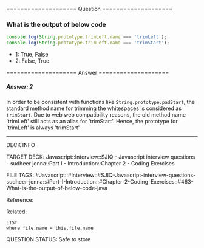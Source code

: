 ==================== Question ====================  

### What is the output of below code

```javascript
console.log(String.prototype.trimLeft.name === 'trimLeft');
console.log(String.prototype.trimLeft.name === 'trimStart');
```

- 1: True, False
- 2: False, True  

==================== Answer ====================  

##### Answer: 2

In order to be consistent with functions like `String.prototype.padStart`, the
standard method name for trimming the whitespaces is considered as `trimStart`.
Due to web web compatibility reasons, the old method name 'trimLeft' still acts
as an alias for 'trimStart'. Hence, the prototype for 'trimLeft' is always
'trimStart'

---

DECK INFO

TARGET DECK: Javascript::Interview::SJIQ - Javascript interview questions -
sudheer jonna::Part I - Introduction::Chapter 2 - Coding Exercises

FILE TAGS:
#Javascript::#Interview::#SJIQ-Javascript-interview-questions-sudheer-jonna::#Part-I-Introduction::#Chapter-2-Coding-Exercises::#463-What-is-the-output-of-below-code-java

Reference:

Related:

```dataview
LIST
where file.name = this.file.name
```

QUESTION STATUS: Safe to store
